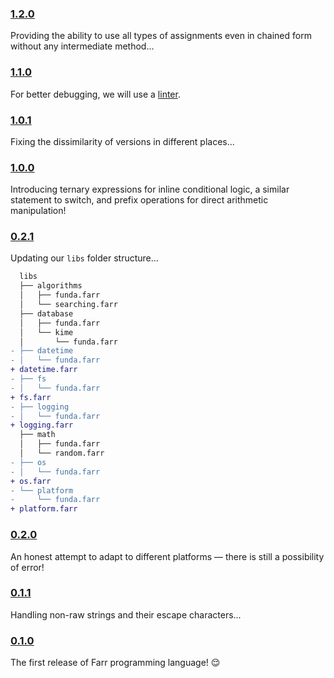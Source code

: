 ### [1.2.0](https://github.com/sheikhartin/farr/releases/tag/1.2.0)

Providing the ability to use all types of assignments even in chained form without any intermediate method...

### [1.1.0](https://github.com/sheikhartin/farr/releases/tag/1.1.0)

For better debugging, we will use a [linter](https://github.com/astral-sh/ruff).

### [1.0.1](https://github.com/sheikhartin/farr/releases/tag/1.0.1)

Fixing the dissimilarity of versions in different places...

### [1.0.0](https://github.com/sheikhartin/farr/releases/tag/1.0.0)

Introducing ternary expressions for inline conditional logic, a similar statement to switch, and prefix operations for direct arithmetic manipulation!

### [0.2.1](https://github.com/sheikhartin/farr/releases/tag/0.2.1)

Updating our `libs` folder structure...

```diff
  libs
  ├── algorithms
  │   ├── funda.farr
  │   └── searching.farr
  ├── database
  │   ├── funda.farr
  │   └── kime
  │       └── funda.farr
- ├── datetime
- │   └── funda.farr
+ datetime.farr
- ├── fs
- │   └── funda.farr
+ fs.farr
- ├── logging
- │   └── funda.farr
+ logging.farr
  ├── math
  │   ├── funda.farr
  │   └── random.farr
- ├── os
- │   └── funda.farr
+ os.farr
- └── platform
-     └── funda.farr
+ platform.farr
```

### [0.2.0](https://github.com/sheikhartin/farr/releases/tag/0.2.0)

An honest attempt to adapt to different platforms — there is still a possibility of error!

### [0.1.1](https://github.com/sheikhartin/farr/releases/tag/0.1.1)

Handling non-raw strings and their escape characters...

### [0.1.0](https://github.com/sheikhartin/farr/releases/tag/0.1.0)

The first release of Farr programming language! :relieved:
